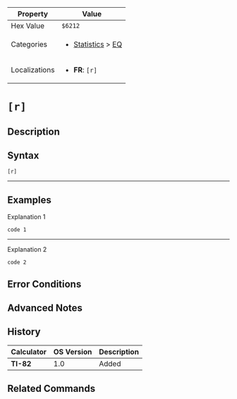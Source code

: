 | Property      | Value |
|---------------|-------|
| Hex Value     | `$6212`|
| Categories    | <ul><li>[Statistics](<../categories/Statistics.md>) > [EQ](<../categories/Statistics.md#EQ>)</li></ul> |
| Localizations | <ul><li><b>FR</b>: `[r]`</li></ul> |

# `[r]`

## Description




## Syntax
`[r]`

<hr>

## Examples

Explanation 1
```ti-basic
code 1
```
---
Explanation 2
```ti-basic
code 2
```

## Error Conditions


## Advanced Notes


## History
| Calculator | OS Version | Description |
|------------|------------|-------------|
| <b>TI-82</b> | 1.0 | Added

## Related Commands

    